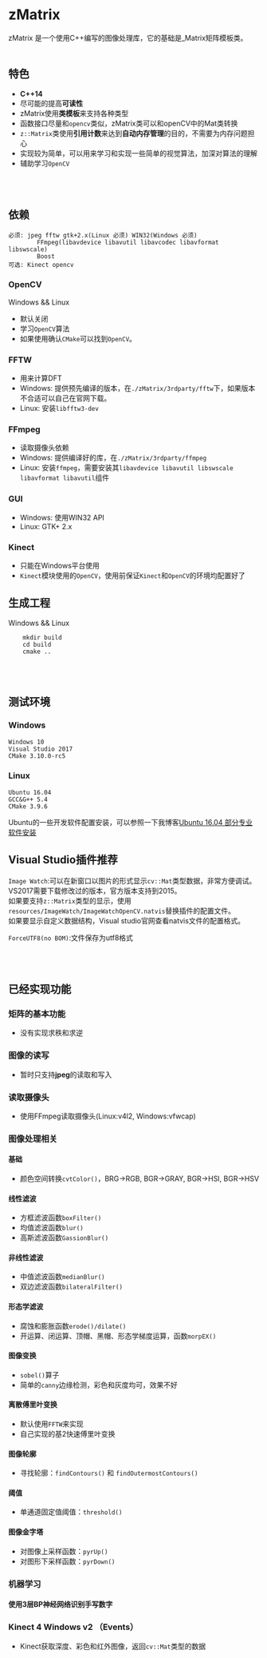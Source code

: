 # zMatrix

zMatrix 是一个使用C++编写的图像处理库，它的基础是_Matrix矩阵模板类。
<br><br>

## 特色
* **C++14**
* 尽可能的提高**可读性**
* zMatrix使用**类模板**来支持各种类型
* 函数接口尽量和`opencv`类似，zMatrix类可以和openCV中的Mat类转换
* `z::Matrix`类使用**引用计数**来达到**自动内存管理**的目的，不需要为内存问题担心
* 实现较为简单，可以用来学习和实现一些简单的视觉算法，加深对算法的理解
* 辅助学习`OpenCV`

<br><br>

## 依赖
```
必须: jpeg fftw gtk+2.x(Linux 必须) WIN32(Windows 必须)
        FFmpeg(libavdevice libavutil libavcodec libavformat libswscale)
        Boost
可选: Kinect opencv
```
### OpenCV
Windows && Linux
* 默认关闭
* 学习`OpenCV`算法
* 如果使用确认`CMake`可以找到`OpenCV`。

### FFTW
* 用来计算DFT
* Windows: 提供预先编译的版本，在`./zMatrix/3rdparty/fftw`下，如果版本不合适可以自己在官网下载。
* Linux: 安装`libfftw3-dev`

### FFmpeg
* 读取摄像头依赖
* Windows: 提供编译好的库，在`./zMatrix/3rdparty/ffmpeg`
* Linux: 安装`ffmpeg`，需要安装其`libavdevice libavutil libswscale libavformat libavutil`组件

### GUI
* Windows: 使用WIN32 API
* Linux: GTK+ 2.x

### Kinect
* 只能在Windows平台使用
* `Kinect`模块使用的`OpenCV`，使用前保证`Kinect`和`OpenCV`的环境均配置好了

## 生成工程
Windows && Linux
```
    mkdir build
    cd build
    cmake ..
```
<br><br>

## 测试环境
### Windows
```
Windows 10
Visual Studio 2017
CMake 3.10.0-rc5
```
### Linux
```
Ubuntu 16.04
GCC&G++ 5.4
CMake 3.9.6
```
Ubuntu的一些开发软件配置安装，可以参照一下我博客[Ubuntu 16.04 部分专业软件安装](http://blog.csdn.net/ice__snow/article/details/53958765)

## Visual Studio插件推荐
`Image Watch`:可以在新窗口以图片的形式显示`cv::Mat`类型数据，非常方便调试。VS2017需要下载修改过的版本，官方版本支持到2015。<br>
如果要支持`z::Matrix`类型的显示，使用`resources/ImageWatch/ImageWatchOpenCV.natvis`替换插件的配置文件。<br>
如果要显示自定义数据结构，Visual studio官网查看natvis文件的配置格式。

`ForceUTF8(no BOM)`:文件保存为utf8格式

<br><br>

## 已经实现功能

### 矩阵的基本功能
* 没有实现求秩和求逆

### 图像的读写
* 暂时只支持**jpeg**的读取和写入

### 读取摄像头
* 使用FFmpeg读取摄像头(Linux:v4l2, Windows:vfwcap)

### 图像处理相关
#### 基础
* 颜色空间转换`cvtColor()`，BRG->RGB, BGR->GRAY, BGR->HSI, BGR->HSV

#### 线性滤波
* 方框滤波函数`boxFilter()`
* 均值滤波函数`blur()`
* 高斯滤波函数`GassionBlur()`

#### 非线性滤波
* 中值滤波函数`medianBlur()`
* 双边滤波函数`bilateralFilter()`

#### 形态学滤波
* 腐蚀和膨胀函数`erode()/dilate()`
* 开运算、闭运算、顶帽、黑帽、形态学梯度运算，函数`morpEX()`

#### 图像变换
* `sobel()`算子
* 简单的`canny`边缘检测，彩色和灰度均可，效果不好

#### 离散傅里叶变换
* 默认使用`FFTW`来实现
* 自己实现的基2快速傅里叶变换

#### 图像轮廓
* 寻找轮廓：`findContours()` 和 `findOutermostContours()`

#### 阈值
* 单通道固定值阈值：`threshold()`

#### 图像金字塔
* 对图像上采样函数：`pyrUp()`
* 对图形下采样函数：`pyrDown()`

### 机器学习
#### 使用3层BP神经网络识别手写数字

### Kinect 4 Windows v2 （Events）
* Kinect获取深度、彩色和红外图像，返回`cv::Mat`类型的数据

<br><br>
<br>